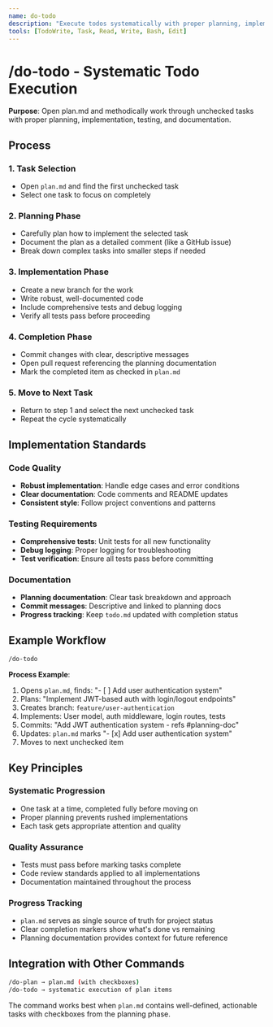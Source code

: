 ```yaml
---
name: do-todo
description: "Execute todos systematically with proper planning, implementation, and tracking"
tools: [TodoWrite, Task, Read, Write, Bash, Edit]
---
```


# /do-todo - Systematic Todo Execution

**Purpose**: Open plan.md and methodically work through unchecked tasks with proper planning, implementation, testing, and documentation.

## Process

### 1. Task Selection
- Open `plan.md` and find the first unchecked task
- Select one task to focus on completely

### 2. Planning Phase
- Carefully plan how to implement the selected task
- Document the plan as a detailed comment (like a GitHub issue)
- Break down complex tasks into smaller steps if needed

### 3. Implementation Phase
- Create a new branch for the work
- Write robust, well-documented code
- Include comprehensive tests and debug logging
- Verify all tests pass before proceeding

### 4. Completion Phase
- Commit changes with clear, descriptive messages
- Open pull request referencing the planning documentation
- Mark the completed item as checked in `plan.md`

### 5. Move to Next Task
- Return to step 1 and select the next unchecked task
- Repeat the cycle systematically

## Implementation Standards

### Code Quality
- **Robust implementation**: Handle edge cases and error conditions
- **Clear documentation**: Code comments and README updates
- **Consistent style**: Follow project conventions and patterns

### Testing Requirements
- **Comprehensive tests**: Unit tests for all new functionality
- **Debug logging**: Proper logging for troubleshooting
- **Test verification**: Ensure all tests pass before committing

### Documentation
- **Planning documentation**: Clear task breakdown and approach
- **Commit messages**: Descriptive and linked to planning docs
- **Progress tracking**: Keep `todo.md` updated with completion status

## Example Workflow

```bash
/do-todo
```

**Process Example**:
1. Opens `plan.md`, finds: "- [ ] Add user authentication system"
2. Plans: "Implement JWT-based auth with login/logout endpoints"
3. Creates branch: `feature/user-authentication`
4. Implements: User model, auth middleware, login routes, tests
5. Commits: "Add JWT authentication system - refs #planning-doc"
6. Updates: `plan.md` marks "- [x] Add user authentication system"
7. Moves to next unchecked item

## Key Principles

### Systematic Progression
- One task at a time, completed fully before moving on
- Proper planning prevents rushed implementations
- Each task gets appropriate attention and quality

### Quality Assurance
- Tests must pass before marking tasks complete
- Code review standards applied to all implementations
- Documentation maintained throughout the process

### Progress Tracking
- `plan.md` serves as single source of truth for project status
- Clear completion markers show what's done vs remaining
- Planning documentation provides context for future reference

## Integration with Other Commands

```bash
/do-plan → plan.md (with checkboxes)
/do-todo → systematic execution of plan items
```

The command works best when `plan.md` contains well-defined, actionable tasks with checkboxes from the planning phase.
